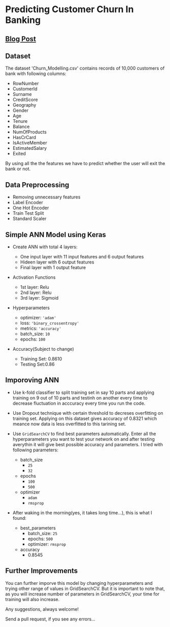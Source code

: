 # Predicting Customer Churn In Banking

## [Blog Post](https://medium.com/@blackbird98/predicting-customer-churn-in-banking-using-ann-75b43289a1bd)

## Dataset

The dataset 'Churn_Modelling.csv' contains records of 10,000 customers of bank with following columns:

- RowNumber
- CustomerId
- Surname
- CreditScore
- Geography
- Gender
- Age
- Tenure
- Balance
- NumOfProducts
- HasCrCard
- IsActiveMember
- EstimatedSalary
- Exited

By using all the the features we have to predict whether the user will exit the bank or not.

## Data Preprocessing

- Removing unnecessary features
- Label Encoder
- One Hot Encoder
- Train Test Split
- Standard Scaler


## Simple ANN Model using Keras

- Create ANN with total 4 layers:
    - One input layer with 11 input features and 6 output features
    - Hideen layer with 6 output features
    - Final layer with 1 output feature

- Activation Functions
    - 1st layer: Relu
    - 2nd layer: Relu
    - 3rd layer: Sigmoid

- Hyperparameters
    - optimizer: `'adam'`
    - loss: `'binary_crossentropy'`
    - metrics: `'accuracy'`
    - batch_size: `10`
    - epochs: `100`

- Accuracy(Subject to change)
    - Training Set: 0.8610
    - Testing Set:0.86

## Imporoving ANN

- Use k-fold classifier to split training set in say 10 parts and applying training on 9 out of 10 parts and testinh on another every time to decrease fluctuation in acccuracy every time you run the code.

- Use Dropout technique with certain threshold to decreses overfitting on training set. Applying on this dataset gives accuracy of 0.8321 which meance now data is less overfitted to this tarining set.

- Use `GridSearchCV` to find best parameters automatically. Enter all the hyperparameters you want to test your network on and after testing averythin it will give best possible accuracy and parameters. I tried with following parameters:
    - batch_size
        - `25`
        - `32`
    - epochs
        - `100`
        - `500`
    - optimizer
        - `adam`
        - `rmsprop`

- After waking in the morning(yes, it takes long time...), this is what I found:
    - best_parameters
        - batch_size: `25`
        - epochs: `500`
        - optimizer: `rmsprop`
    - accuracy
        - 0.8545

## Further Improvements

You can further imporve this model by changing hyperparameters and trying other range of values in GridSearchCV. But it is important to note that, as you will increase number of parameters in GridSearchCV, your time for training will also increase.

Any suggestions, always welcome! 

Send a pull request, if you see any errors...
